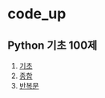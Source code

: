# code_up

## Python 기초 100제
1) [기초](https://github.com/honghyelim/code_up100/blob/main/code_up1.ipynb)
2) [종합](https://github.com/honghyelim/code_up100/blob/main/code_up2.ipynb)
3) [반복문](https://github.com/honghyelim/code_up100/blob/main/codeup_basic.ipynb)
